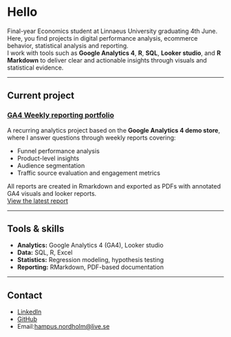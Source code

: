 # Hello

Final-year Economics student at Linnaeus University graduating 4th June. Here, you find projects in digital performance analysis, ecommerce behavior, statistical analysis and reporting.  
I work with tools such as **Google Analytics 4**, **R**, **SQL**, **Looker studio**, and **R Markdown** to deliver clear and actionable insights through visuals and statistical evidence.

---

## Current project

### [GA4 Weekly reporting portfolio](https://github.com/HNordholm/weekly-GA4-reporting-)

A recurring analytics project based on the **Google Analytics 4 demo store**, where I answer questions through weekly reports covering:

- Funnel performance analysis  
- Product-level insights  
- Audience segmentation 
- Traffic source evaluation and engagement metrics

All reports are created in Rmarkdown and exported as PDFs with annotated GA4 visuals and looker reports.   
 [View the latest report](https://github.com/HNordholm/weekly-GA4-reporting-/blob/main/Week19/w19report.pdf)

---

##  Tools & skills

- **Analytics:** Google Analytics 4 (GA4), Looker studio   
- **Data:** SQL, R, Excel  
- **Statistics:** Regression modeling, hypothesis testing  
- **Reporting:** RMarkdown, PDF-based documentation  

---

## Contact 

- [LinkedIn](https://www.linkedin.com/in/YOUR-LINK-HERE)
- [GitHub](https://github.com/HNordholm)
- Email:hampus.nordholm@live.se
